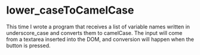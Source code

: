 # lower_caseToCamelCase
This time I wrote  a program that receives a list of variable names written in underscore_case and converts them to camelCase. The input will come from a textarea inserted into the DOM, and conversion will happen when the button is pressed.
